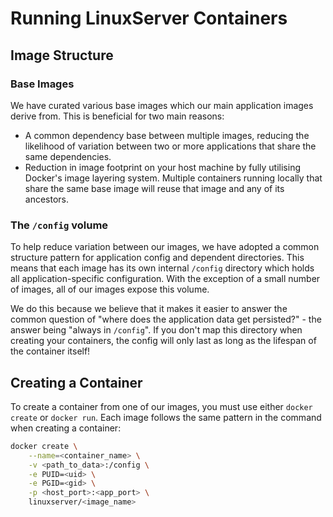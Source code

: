 # Running LinuxServer Containers

## Image Structure

### Base Images

We have curated various base images which our main application images derive from. This is beneficial for two main reasons:

- A common dependency base between multiple images, reducing the likelihood of variation between two or more applications that share the same dependencies.
- Reduction in image footprint on your host machine by fully utilising Docker's image layering system. Multiple containers running locally that share the same base image will reuse that image and any of its ancestors.

### The `/config` volume

To help reduce variation between our images, we have adopted a common structure pattern for application config and dependent directories. This means that each image has its own internal `/config` directory which holds all application-specific configuration. With the exception of a small number of images, all of our images expose this volume.

We do this because we believe that it makes it easier to answer the common question of "where does the application data get persisted?" - the answer being "always in `/config`". If you don't map this directory when creating your containers, the config will only last as long as the lifespan of the container itself!

## Creating a Container

To create a container from one of our images, you must use either `docker create` or `docker run`. Each image follows the same pattern in the command when creating a container:

```bash
docker create \
    --name=<container_name> \
    -v <path_to_data>:/config \
    -e PUID=<uid> \
    -e PGID=<gid> \
    -p <host_port>:<app_port> \
    linuxserver/<image_name>
```
